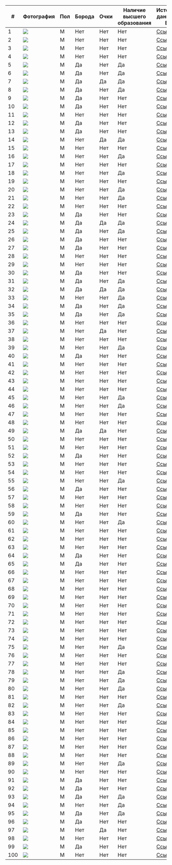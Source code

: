 | # | Фотография | Пол | Борода | Очки | Наличие высшего образования | Источник данных о ВО | Источник фото |
|---|---|---|---|---|---|---|---|
| 1 |![](/rap/2_BIG.jpeg) | M | Нет | Нет | Нет | [Ссылка](https://en.wikipedia.org/wiki/The_Notorious_B.I.G.) | [Ссылка](https://www.listal.com/viewimage/5597751) | 
| 2 |![](/rap/1_Eminem.png) | M | Нет | Нет | Нет | [Ссылка](https://en.wikipedia.org/wiki/Eminem) | [Ссылка](https://123ru.net/english/175464495/)|  
| 3 |![](/rap/3_JayZ.jpg) | M | Нет | Нет | Нет | [Ссылка](https://en.wikipedia.org/wiki/Jay-Z) | [Ссылка](https://www.behance.net/gallery/14695927/Photorealism-llustrations/modules/101238173) | 
| 4 |![](/rap/4_Nas.jpeg) | M | Нет | Нет | Нет | [Ссылка](https://en.wikipedia.org/wiki/Nas) | [Ссылка](https://www.gettyimages.nl/fotos/nasty-nas?family=editorial&page=2&phrase=nasty%20nas&sort=mostpopular) | 
| 5 |![](/rap/5_2pac.jpeg) | M | Да | Нет | Да | [Ссылка](https://en.wikipedia.org/wiki/Tupac_Shakur) | [Ссылка](https://ru.pinterest.com/pin/146367056628795285/) | 
| 6 |![](/rap/6_50cent.jpg) | M | Да | Нет | Да | [Ссылка](https://en.wikipedia.org/wiki/50_Cent) | [Ссылка](https://celebrityinsider.org/50-cent-uses-r-kelly-to-make-insensitive-joke-about-dwyane-wades-transgender-daughter-zaya-has-the-power-actor-gone-too-far-373678/) | 
| 7 |![](/rap/7_Snoop.jpeg) | M | Да | Да | Да | [Ссылка](https://en.wikipedia.org/wiki/Snoop_Dogg) | [Ссылка](http://almode.ru/stars/16881-snoop-dogg-44-foto.html) | 
| 8 |![](/rap/8_Ice.jpeg) | M | Да | Нет | Да | [Ссылка](https://en.wikipedia.org/wiki/Ice_Cube) | [Ссылка](https://twitter.com/4words_ru/status/1007530571944353792?lang=he) | 
| 9 |![](/rap/9_Kanye.jpeg) | M | Да | Нет | Нет | [Ссылка](https://en.wikipedia.org/wiki/Kanye_West) | [Ссылка](https://ru.pinterest.com/pin/218635756886845153/) | 
| 10 |![](/rap/10_Lamar.jpeg) | M | Да | Нет | Нет | [Ссылка](https://en.wikipedia.org/wiki/Kendrick_Lamar) | [Ссылка](https://theshaderoom.com/kendrick-lamar-shares-that-hes-working-on-his-final-tde-album/amp/) | 
| 11 |![](/rap/11_Drake.jpeg) | M | Нет | Нет | Нет | [Ссылка](https://en.wikipedia.org/wiki/Drake_(musician)) | [Ссылка](https://ru.pinterest.com/pin/475974254350632497/) | 
| 12 |![](/rap/12_dmx.jpeg) | M | Да | Нет | Нет | [Ссылка](https://en.wikipedia.org/wiki/DMX) | [Ссылка](https://mavink.com/explore/DMX-Younger) | 
| 13 |![](/rap/13_pushaT.jpeg) | M | Да | Нет | Нет | [Ссылка](https://en.wikipedia.org/wiki/Pusha_T) | [Ссылка](https://celebritypets.net/pets/terrence-levarr-thornton-pusha-t-pets/) | 
| 14 |![](/rap/14_Kid_Cudi.jpg) | M | Нет | Да | Да | [Ссылка](https://en.wikipedia.org/wiki/Kid_Cudi) | [Ссылка](https://www.imdb.com/name/nm3264596/mediaviewer/rm727112192) | 
| 15 |![](/rap/15_Asap_rocky.jpeg) | M | Нет | Нет | Нет | [Ссылка](https://en.wikipedia.org/wiki/ASAP_Rocky) | [Ссылка](https://vsrap.ru/proizoshla-utechka-diplomaticheskih-pisem-svyazannyh-s-delom-a-ap-rocky/) | 
| 16 |![](/rap/16_wiz.jpeg) | M | Нет | Нет | Да | [Ссылка](https://en.wikipedia.org/wiki/Wiz_Khalifa) | [Ссылка](https://www.spletnik.ru/buzz/97819-dzhastin-biber-amanda-bayns-presli-gerber-zvezdy-s-tatuirovkami-na-litce.html) | 
| 17 |![](/rap/17_meek_mill.jpeg) | M | Нет | Нет | Нет | [Ссылка](https://en.wikipedia.org/wiki/Meek_Mill) | [Ссылка](https://www.yabaleftonline.ng/meek-mill-sentenced-to-90-days-house-arrest/) | 
| 18 |![](/rap/18_xzibit.jpeg) | M | Нет | Нет | Да | [Ссылка](https://en.wikipedia.org/wiki/Xzibit) | [Ссылка](https://www.gettyimages.com/detail/news-photo/rapper-xzibit-attends-the-premiere-of-hbos-the-defiant-ones-news-photo/800078842?language=es) | 
| 19 |![](/rap/19_tyler_the_creator.jpeg) | M | Нет | Нет | Нет | [Ссылка](https://en.wikipedia.org/wiki/Tyler,_the_Creator) | [Ссылка](https://fromthestage.net/tyler-the-creator-responds-to-fans-who-booed-drake-during-on-stage-at-camp-flog-gnaw/) | 
| 20 |![](/rap/20_drDree.jpeg) | M | Нет | Нет | Да | [Ссылка](https://en.wikipedia.org/wiki/Dr._Dre) | [Ссылка](http://lookalike.top/dr-dre-doktor-dre-biografija-lichnaja-zhizn-foto-detstvo-albomy-pesni-klipy-rost-ves/) | 
| 21 |![](/rap/21_lil_kim.jpeg) | M | Нет | Нет | Да | [Ссылка](https://en.wikipedia.org/wiki/Lil%27_Kim) | [Ссылка](https://www.youtube.com/watch?v=a765Sdx23-w&ab_channel=TheCelebRack) | 
| 22 |![](/rap/22_ice_t.jpeg) | M | Нет | Нет | Нет | [Ссылка](https://en.wikipedia.org/wiki/Ice-T) | [Ссылка](https://ru.pinterest.com/pin/499336677416351989/) | 
| 23 |![](/rap/23_natte_dog.jpg) | M | Да | Нет | Нет | [Ссылка](https://en.wikipedia.org/wiki/Nate_Dogg) | [Ссылка](https://www.imdb.com/name/nm0230489/?ref_=tt_cl_i73) | 
| 24 |![](/rap/24_rick_ross.jpeg) | M | Да | Да | Да | [Ссылка](https://en.wikipedia.org/wiki/Rick_Ross) | [Ссылка](https://www.zimbio.com/photos/Rick+Ross/LBFCbBXq0Hh/2015+BMI+R+B+Hip+Hop+Awards+Red+Carpet) | 
| 25 |![](/rap/25_mac_miller.jpeg) | M | Да | Нет | Да | [Ссылка](https://en.wikipedia.org/wiki/Mac_Miller) | [Ссылка](https://thissongissick.com/post/mac-miller-what-made-me-this-way/) | 
| 26 |![](/rap/26_bob.jpeg) | M | Да | Нет | Нет | [Ссылка](https://en.wikipedia.org/wiki/B.o.B) | [Ссылка](https://www.justjared.com/2016/01/27/rapper-b-o-b-thinks-the-world-is-flat-tries-to-prove-it/) | 
| 27 |![](/rap/27_tech_nine.jpeg) | M | Да | Нет | Нет | [Ссылка](https://en.wikipedia.org/wiki/Tech_N9ne) | [Ссылка](https://www.discogs.com/it/artist/183380-Tech-N9ne?type=Credits&subtype=Writing-Arrangement&filter_anv=0) | 
| 28 |![](/rap/28_timati.jpeg) | M | Нет | Нет | Нет | [Ссылка](https://ru.wikipedia.org/wiki/%D0%A2%D0%B8%D0%BC%D0%B0%D1%82%D0%B8) | [Ссылка](https://radio.mirtesen.ru/blog/43849915267/Timati-prokatilsya-na-syorfe-v-halate-i-s-chashkoy-kofe) | 
| 29 |![](/rap/29_basta.jpeg) | M | Нет | Нет | Нет | [Ссылка](https://ru.wikipedia.org/wiki/%D0%91%D0%B0%D1%81%D1%82%D0%B0_(%D0%BC%D1%83%D0%B7%D1%8B%D0%BA%D0%B0%D0%BD%D1%82)) | [Ссылка](https://newsmuz.com/news/basta?page=1) | 
| 30 |![](/rap/30_guf.jpeg) | M | Да | Нет | Нет | [Ссылка](https://ru.wikipedia.org/wiki/%D0%93%D1%83%D1%84) | [Ссылка](https://ru.pinterest.com/pin/607211962256728974/) | 
| 31 |![](/rap/31_lone.jpeg) | M | Да | Нет | Да | [Ссылка](https://ru.wikipedia.org/wiki/%D0%93%D0%BE%D1%80%D0%BE%D0%B7%D0%B8%D1%8F,_%D0%9B%D0%B5%D0%B2%D0%B0%D0%BD_%D0%95%D0%BC%D0%B7%D0%B0%D1%80%D0%BE%D0%B2%D0%B8%D1%87) | [Ссылка](https://e-kazan.ru/news/show/39495) | 
| 32 |![](/rap/32_geegun.jpeg) | M | Да | Да | Да | [Ссылка](https://ru.wikipedia.org/wiki/%D0%94%D0%B6%D0%B8%D0%B3%D0%B0%D0%BD) | [Ссылка](https://super.ru/a/timati_geegan) | 
| 33 |![](/rap/33_kristina_si.jpeg) | M | Нет | Нет | Да | [Ссылка](https://ru.wikipedia.org/wiki/Kristina_Si) | [Ссылка](https://biografii.net/znamenitosti/kristina-si.html) | 
| 34 |![](/rap/34_noize.jpeg) | M | Да | Нет | Да | [Ссылка](https://ru.wikipedia.org/wiki/Noize_MC) | [Ссылка](https://a-a-ah.ru/event-noize-mc-in-moscow) | 
| 35 |![](/rap/35_mot.jpeg) | M | Да | Нет | Да | [Ссылка](https://ru.wikipedia.org/wiki/%D0%9C%D0%BE%D1%82_(%D1%80%D1%8D%D0%BF%D0%B5%D1%80)) | [Ссылка](https://musicboxtv.ru/risunki-detej-stali-oblozhkoj-novogo-singla-mota/) | 
| 36 |![](/rap/36_oxxxy.jpeg) | M | Нет | Нет | Нет | [Ссылка](https://ru.wikipedia.org/wiki/Oxxxymiron) | [Ссылка](https://spb.ananasposter.ru/oxxxymiron-17) | 
| 37 | ![](/rap/37_ak.jpeg) | M | Нет | Да | Нет | [Ссылка](https://www.vokrug.tv/person/show/vitya_ak47/) | [Ссылка](https://citaty.info/man/viktor-gostyuhin-vitya-ak) | 
| 38 |![](/rap/38_toni_raut.jpeg) | M | Нет | Нет | Нет | [Ссылка](https://uznayvse.ru/znamenitosti/biografiya-toni-raut.html) | [Ссылка](https://ru.pinterest.com/pin/863776403517975520/) | 
| 39 |![](/rap/39_yanix.jpeg) | M | Нет | Нет | Да | [Ссылка](https://24smi.org/celebrity/33466-yanix.html) | [Ссылка](https://mahagon-events.ru/ploshhadki/yanix/amp/) | 
| 40 |![](/rap/40_st.jpeg) | M | Да | Нет | Нет | [Ссылка](https://uznayvse.ru/znamenitosti/biografiya-reper-st.html) | [Ссылка](https://www.ellegirl.ru/articles/reper-st-stanet-papoi/) | 
| 41 |![](/rap/41_topor.jpg) | M | Нет | Нет | Нет | [Ссылка](https://uznayvse.ru/znamenitosti/biografiya-garri-topor.html) | [Ссылка](https://genius.com/Garri-topor-culture-lyrics) | 
| 42 |![](/rap/42_morgen.png) | M | Нет | Нет | Нет | [Ссылка](https://ru.wikipedia.org/wiki/%D0%9C%D0%BE%D1%80%D0%B3%D0%B5%D0%BD%D1%88%D1%82%D0%B5%D1%80%D0%BD) | [Ссылка](https://schlock.ru/basta-ne-vidit-smysla-borotsya-s-tvorchestvom-morgenshterna.html) | 
| 43 |![](/rap/43_samka.jpeg) | M | Нет | Нет | Нет | [Ссылка](https://24smi.org/celebrity/104050-instasamka.html) | [Ссылка](https://www.novochag.ru/stars/zvezdnyy-fakt/iz-mnogodetnoy-semi-brosila-uchebu-v-shkole-7-faktov-ob-instasamke/) | 
| 44 |![](/rap/44_feduk.jpeg) | M | Нет | Нет | Нет | [Ссылка](https://uznayvse.ru/znamenitosti/biografiya-reper-feduk.html) | [Ссылка](http://m.kino-teatr.ru/kino/acter/star/486561/foto/944422/) | 
| 45 |![](/rap/45_pharaoh.jpeg) | M | Нет | Нет | Да | [Ссылка](https://ru.wikipedia.org/wiki/Pharaoh) | [Ссылка](https://ru.pinterest.com/pin/235876099222411051/) | 
| 46 |![](/rap/46_loc_dog.jpeg) | M | Нет | Нет | Да | [Ссылка](https://24smi.org/celebrity/32302-lok-dog.html) | [Ссылка](https://tntmusic.ru/3584-dotyanutsya-dushoi-do-kosmosa-novyi-trek-loc-dog-uzhe-v-seti/) | 
| 47 |![](/rap/47_eldjey.jpeg) | M | Нет | Нет | Нет | [Ссылка](https://svpressa.ru/persons/eldzhey-aleksey-uzenyuk/) | [Ссылка](https://mobillegends.net/garaga/%D1%8D%D0%BB%D0%B4%D0%B6%D0%B5%D0%B9-%D0%BD%D0%B0%D0%BC%D0%B5%D0%BA%D0%BD%D1%83%D0%BB-%D0%BD%D0%B0-%D1%80%D0%B0%D1%81%D1%81%D1%82%D0%B0%D0%B2%D0%B0%D0%BD%D0%B8%D0%B5-%D1%81-%D0%B0%D0%BD%D0%B0%D1%81) | 
| 48 |![](/rap/48_21savage.jpeg) | M | Нет | Нет | Нет | [Ссылка](https://en.wikipedia.org/wiki/21_Savage) | [Ссылка](https://hiphopun.com/entertainment/gun-found-in-21-savage-car/) | 
| 49 |![](/rap/49_future.jpeg) | M | Да | Да | Нет | [Ссылка](https://en.wikipedia.org/wiki/Future_(rapper)) | [Ссылка](https://ru.pinterest.com/pin/691795192747091199/) | 
| 50 |![](/rap/50_Jack_Harlow.jpeg) | M | Нет | Нет | Нет | [Ссылка](https://en.wikipedia.org/wiki/Jack_Harlow) | [Ссылка](https://www.15minutenews.com/article/185865778/watch-jack-harlows-new-whats-poppin-video-f-dababy-tory-lanez-and-lil-wayne/) | 
| 51 |![](/rap/51_busta_rhymes.jpeg) | M | Нет | Нет | Нет | [Ссылка](https://en.wikipedia.org/wiki/Busta_Rhymes) | [Ссылка](https://staging1.justjared.com/2020/10/23/busta-rhymes-shows-off-his-abs-after-an-amazing-body-transformation-see-before-after/) | 
| 52 |![](/rap/52_method.jpeg) | M | Да | Нет | Нет | [Ссылка](https://en.wikipedia.org/wiki/Method_Man) | [Ссылка](https://www.fandango.com/people/method-man-456506/photos?photoid=36302) | 
| 53 |![](/rap/53_gza.jpeg) | M | Нет | Нет | Нет | [Ссылка](https://en.wikipedia.org/wiki/GZA) | [Ссылка](https://apeconcerts.com/events/gza/) | 
| 54 |![](/rap/54_boosie_badazz.jpg) | M | Нет | Нет | Нет | [Ссылка](https://en.wikipedia.org/wiki/Boosie_Badazz) | [Ссылка](https://thesource.com/2021/07/02/boosie-badazz-offers-take-on-why-lil-reese-has-yet-to-leave-chicago/) | 
| 55 |![](/rap/55_ludacris.jpeg) | M | Нет | Нет | Да | [Ссылка](https://en.wikipedia.org/wiki/Ludacris) | [Ссылка](https://www.startfilm.ru/person/7406/list/photo/) | 
| 56 |![](/rap/56_djKhaleed.jpeg) | M | Да | Нет | Нет | [Ссылка](https://en.wikipedia.org/wiki/DJ_Khaled) | [Ссылка](https://beforewegoblog.com/music-monday-all-i-do-is-win-by-dj-khaled/?shared=email&msg=fail) | 
| 57 |![](/rap/57_face.jpeg) | M | Нет | Нет | Нет | [Ссылка](https://ru.wikipedia.org/wiki/Face) | [Ссылка](https://vnnews.ru/rossiya-na-revolyucionnoy-volne/?from=feed) | 
| 58 |![](/rap/58_scrip.jpeg) | M | Нет | Нет | Нет | [Ссылка](https://uznayvse.ru/znamenitosti/biografiya-skriptonit.html) | [Ссылка](https://zonakz.net/2021/12/07/eksperty-kak-enpf-podstavil-tokaeva-kazaxstancam-budet-interesnej-poluchat-seruyu-zarplatu-eksperty-o-posledstviyax-resheniya-enpf-tyomnaya-storona-dolevogo-stroitelstva-kak-vyvesti-zastrojshhiko/) | 
| 59 |![](/rap/59_usher.jpeg) | M | Да | Нет | Нет | [Ссылка](https://en.wikipedia.org/wiki/Usher_(musician)) | [Ссылка](http://www.4words.ru/artist/320/photo/radio) | 
| 60 |![](/rap/60_husku.jpeg) | M | Нет | Нет | Да | [Ссылка](https://ru.wikipedia.org/wiki/%D0%A5%D0%B0%D1%81%D0%BA%D0%B8_(%D1%80%D1%8D%D0%BF%D0%B5%D1%80)) | [Ссылка](https://music-facts.ru/interesting_news/4-skryvayushchih-chto-zhenaty/) | 
| 61 |![](/rap/61_atl.jpeg) | M | Нет | Нет | Нет | [Ссылка](https://ru.wikipedia.org/wiki/ATL_(%D1%80%D1%8D%D0%BF%D0%B5%D1%80)) | [Ссылка](https://xn--b1agamykmd.xn--p1ai/artist/atl) | 
| 62 |![](/rap/62_ligalize.jpeg) | M | Нет | Нет | Нет | [Ссылка](https://ru.wikipedia.org/wiki/%D0%9B%D0%B8%D0%B3%D0%B0%D0%BB%D0%B0%D0%B9%D0%B7) | [Ссылка](https://tiktok-pesni.ru/artist/78292-ligalajz-vse-pesni) | 
| 63 |![](/rap/63_tyga.jpeg) | M | Нет | Нет | Нет | [Ссылка](https://en.wikipedia.org/wiki/Tyga) | [Ссылка](https://tr.pinterest.com/pin/bet-experience--71283606588555516/) | 
| 64 |![](/rap/64_post_malone.jpeg) | M | Да | Нет | Нет | [Ссылка](https://en.wikipedia.org/wiki/Post_Malone) | [Ссылка](https://ru.pinterest.com/pin/38913984267219117/) | 
| 65 |![](/rap/65_kreed.jpeg) | M | Да | Нет | Нет | [Ссылка](https://ru.wikipedia.org/wiki/%D0%9A%D1%80%D0%B8%D0%B4,_%D0%95%D0%B3%D0%BE%D1%80) | [Ссылка](https://www.youtube.com/watch?app=desktop&v=DI6-zRyt2Kc&ab_channel=%D0%9F%D0%BE%D0%BB%D0%B8%D0%BD%D0%BA%D0%B0-%D0%9C%D0%B0%D0%BB%D0%B8%D0%BD%D0%BA%D0%B0) | 
| 66 |![](/rap/66_minaj.jpeg) | M | Нет | Нет | Нет | [Ссылка](https://en.wikipedia.org/wiki/Nicki_Minaj) | [Ссылка](https://zen.yandex.ru/media/outstyle/stalo-izvestno-po-kakoi-prichine-nicki-minaj-otmenila-svoi-koncerty-v-saudovskoi-aravii-takogo-nikto-ne-ojidal-5d25d70cc0dcf200ade2eb0b) |
| 67 |![](/rap/67_kardiB.jpeg) | M | Нет | Нет | Нет | [Ссылка](https://24smi.org/celebrity/61862-kardi-bi.html) | [Ссылка](https://www.bangringo.com/2019/01/terjemahan-lirik-lagu-cardi-b-what-girl.html?m=1) | 
| 68 |![](/rap/68_lauryn_hill.jpeg) | M | Нет | Нет | Нет | [Ссылка](https://en.wikipedia.org/wiki/Lauryn_Hill) | [Ссылка](https://iatei.org/how-lauryn-hill-achieved-a-net-worth-of-9-million.html) | 
| 69 |![](/rap/69_lisa.jpeg) | M | Нет | Нет | Нет | [Ссылка](https://en.wikipedia.org/wiki/Lisa_(rapper)) | [Ссылка](https://id.pinterest.com/pin/665125438707035734/) | 
| 70 |![](/rap/70_megan_stallion.jpeg) | M | Нет | Нет | Нет | [Ссылка](https://ru.wikipedia.org/wiki/Megan_Thee_Stallion) | [Ссылка](https://moda.ru/news/megan-ti-stallion-stala-novym-globalnym-ambassadorom-revlon/) | 
| 71 |![](/rap/71_foxy_brown.jpeg) | M | Нет | Нет | Нет | [Ссылка](https://en.wikipedia.org/wiki/Foxy_Brown_(rapper)) | [Ссылка](https://ru.pinterest.com/pin/296815431696558116/) | 
| 72 |![](/rap/72_Rihanna.webp) | M | Нет | Нет | Нет | [Ссылка](https://ru.wikipedia.org/wiki/%D0%A0%D0%B8%D0%B0%D0%BD%D0%BD%D0%B0) | [Ссылка](https://stylecaster.com/rihanna-wardrobe-malfunction-dress-shoulder/) | 
| 73 |![](/rap/73_lisa_lopez.jpeg) | M | Нет | Нет | Нет | [Ссылка](https://ru.wikipedia.org/wiki/%D0%9B%D0%BE%D0%BF%D0%B5%D1%81,_%D0%9B%D0%B8%D0%B7%D0%B0) | [Ссылка](https://ru.pinterest.com/pin/92746073550178369/) | 
| 74 |![](/rap/74_mc_lyte.jpeg) | M | Нет | Нет | Нет | [Ссылка](https://en.wikipedia.org/wiki/MC_Lyte) | [Ссылка](https://gcshelp.org/ru/novosti/istorii-i-lichnosti/mc_lyte_vishla_zamuj_cherez_god_molitv_o_muje.html) | 
| 75 |![](/rap/75_queen_latifah.jpeg) | M | Нет | Нет | Да | [Ссылка](https://en.wikipedia.org/wiki/Queen_Latifah) | [Ссылка](https://www.ibtimes.co.uk/queen-latifah-death-clause-filmmakers-not-allowed-kill-off-actress-movies-1631359) | 
| 76 |![](/rap/76_Young_MA.jpeg) | M | Нет | Нет | Нет | [Ссылка](https://en.wikipedia.org/wiki/Young_M.A) | [Ссылка](https://snobette.com/tag/young-m-a/) | 
| 77 |![](/rap/77_da_brat.jpeg) | M | Нет | Нет | Нет | [Ссылка](https://ru.wikipedia.org/wiki/Da_Brat) | [Ссылка](https://ru.pinterest.com/pin/335377503480975859/) | 
| 78 |![](/rap/78_mia.jpeg) | M | Нет | Нет | Да | [Ссылка](https://en.wikipedia.org/wiki/M.I.A._(rapper)) | [Ссылка](https://medium.com/la-nature/matangi-maya-m-i-a-from-refugee-to-cultural-icon-b4c3b1411f7c) | 
| 79 |![](/rap/79_saweetie.jpeg) | M | Нет | Нет | Да | [Ссылка](https://en.wikipedia.org/wiki/Saweetie) | [Ссылка](https://www.soyuz.ru/news/19714) | 
| 80 |![](/rap/80_janelle_monae.jpeg) | M | Нет | Нет | Да | [Ссылка](https://en.wikipedia.org/wiki/Janelle_Mon%C3%A1e) | [Ссылка](https://ru.pinterest.com/pin/349240146104001555/) | 
| 81 |![](/rap/81_remy_ma.webp) | M | Нет | Нет | Нет | [Ссылка](https://en.wikipedia.org/wiki/Remy_Ma) | [Ссылка](https://chimpymail.com/ar/tag/here/) | 
| 82 |![](/rap/82_iggy_azalia.jpeg) | M | Нет | Нет | Да | [Ссылка](https://en.wikipedia.org/wiki/Iggy_Azalea) | [Ссылка](http://almode.ru/stars/11319-iggi-azalija-62-foto.html) | 
| 83 |![](/rap/83_ciara.jpeg) | M | Нет | Нет | Нет | [Ссылка](https://en.wikipedia.org/wiki/Ciara) | [Ссылка](http://almode.ru/stars/29980-siara-66-foto.html) | 
| 84 |![](/rap/84_tierra_whack.jpeg) | M | Нет | Нет | Нет | [Ссылка](https://en.wikipedia.org/wiki/Tierra_Whack) | [Ссылка](https://www.thebackpackerz.com/heavy-rotation-230/amp/) | 
| 85 |![](/rap/85_fergie.jpeg) | M | Нет | Нет | Нет | [Ссылка](https://en.wikipedia.org/wiki/Fergie_(singer)) | [Ссылка](https://www.peoples.ru/art/music/hip-hop/stacy_ferguson/fergie_201205191228402.shtml) | 
| 86 |![](/rap/86_lady_leshurr.jpeg) | M | Нет | Нет | Нет | [Ссылка](https://en.wikipedia.org/wiki/Lady_Leshurr) | [Ссылка](https://www.kinocritik.ru/name/224849/images) | 
| 87 |![](/rap/87_kelis.jpg) | M | Нет | Нет | Нет | [Ссылка](https://en.wikipedia.org/wiki/Kelis) | [Ссылка](https://www.look.com.ua/download/268717/640x960/) | 
| 88 |![](/rap/88_angel_haze.jpeg) | M | Нет | Нет | Нет | [Ссылка](https://en.wikipedia.org/wiki/Angel_Haze) | [Ссылка](https://wallsdesk.com/angel-haze-81602/angel-haze-high-definition/) | 
| 89 |![](/rap/89_aiza.jpeg) | M | Нет | Нет | Да | [Ссылка](https://ru.wikipedia.org/wiki/%D0%90%D0%B9,_%D0%90%D0%B9%D0%B7%D0%B0-%D0%9B%D0%B8%D0%BB%D1%83%D0%BD%D0%B0_%D0%A5%D0%B0%D0%BC%D0%B7%D0%B0%D1%82%D0%BE%D0%B2%D0%BD%D0%B0) | [Ссылка](https://sputnik-georgia.ru/20210623/Obmanul-vsekh-svoikh-bab---Ayza-Dolmatova-obvinila-Gufu-i-rasplakalas-na-kameru-252100998.html) | 
| 90 |![](/rap/90_miley_cyrus.webp) | M | Нет | Нет | Нет | [Ссылка](https://ru.wikipedia.org/wiki/%D0%A1%D0%B0%D0%B9%D1%80%D1%83%D1%81,_%D0%9C%D0%B0%D0%B9%D0%BB%D0%B8) | [Ссылка](https://www.thewikifeed.com/miley-cyrus/) | 
| 91 |![](/rap/91_the_weeknd.jpeg) | M | Да | Нет | Нет | [Ссылка](https://ru.wikipedia.org/wiki/The_Weeknd) | [Ссылка](https://pics.alphacoders.com/pictures/view/133609) | 
| 92 |![](/rap/92_lil_nas.jpeg) | M | Да | Нет | Нет | [Ссылка](https://ru.wikipedia.org/wiki/Lil_Nas_X) | [Ссылка](https://www.sotwe.com/nahcfigueiredo) | 
| 93 |![](/rap/93_J_Cole.jpeg) | M | Да | Нет | Да | [Ссылка](https://en.wikipedia.org/wiki/J._Cole) | [Ссылка](http://brainsly.net/?p=821) | 
| 94 |![](/rap/94_lil_peep.webp) | M | Нет | Нет | Да | [Ссылка](https://ru.wikipedia.org/wiki/Lil_Peep) | [Ссылка](https://www.instagram.com/p/CG-YW3LnVcp/?hl=tr) | 
| 95 |![](/rap/95_khalib.jpeg) | M | Да | Нет | Да | [Ссылка](https://ru.wikipedia.org/wiki/Jah_Khalib) | [Ссылка](https://afisha.yandex.ru/artist/jah-khalib?city=saratov) | 
| 96 |![](/rap/96_mc_doni.jpeg) | M | Да | Нет | Нет | [Ссылка](https://ru.wikipedia.org/wiki/Doni_(%D1%80%D1%8D%D0%BF%D0%B5%D1%80)) | [Ссылка](https://tiktok-pesni.ru/artist/1291529-mc-doni-vse-pesni) | 
| 97 |![](/rap/97_logic.jpeg) | M | Нет | Да | Нет | [Ссылка](https://en.wikipedia.org/wiki/Logic_(rapper)) | [Ссылка](https://www.rapertuar.com/global-rap/logic-oldukca-sik-bir-yol-ile-muzige-geri-dondugunu-duyurdu/) | 
| 98 |![](/rap/98_big_sean.jpg) | M | Нет | Нет | Нет | [Ссылка](https://en.wikipedia.org/wiki/Big_Sean) | [Ссылка](http://m.4words.ru/photo/artist/3574) | 
| 99 |![](/rap/99_montana.jpeg) | M | Да | Нет | Нет | [Ссылка](https://en.wikipedia.org/wiki/French_Montana) | [Ссылка](https://celebwiki.org/french-montana-wiki-bio-net-worth-nationality-wife-girlfriend/) | 
| 100 |![](/rap/100_tatarka.jpeg) | M | Нет | Нет | Нет | [Ссылка](https://ru.wikipedia.org/wiki/Tatarka) | [Ссылка](https://uchastniki.com/bloggers/tatarka.html) |

